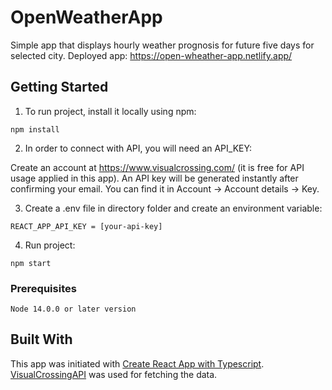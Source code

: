 # OpenWeatherApp

Simple app that displays hourly weather prognosis for future five days for selected city.
Deployed app: https://open-wheather-app.netlify.app/

## Getting Started

1. To run project, install it locally using npm:
```
npm install
```

2. In order to connect with API, you will need an API_KEY:

Create an account at https://www.visualcrossing.com/ (it is free for  API usage applied in this app). 
An API key will be generated instantly after confirming your email. 
You can find it in Account -> Account details -> Key.

3. Create a .env file in directory folder and create an environment variable:
```
REACT_APP_API_KEY = [your-api-key]
```
4. Run project:
```
npm start
```

### Prerequisites

```
Node 14.0.0 or later version
```

## Built With

This app was initiated with [Create React App with Typescript](https://create-react-app.dev/docs/adding-typescript/).
[VisualCrossingAPI](https://www.visualcrossing.com/) was used for fetching the data.
 

